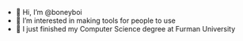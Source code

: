 - 👋 Hi, I’m @boneyboi
- 👀 I’m interested in making tools for people to use
- 🌱 I just finished my Computer Science degree at Furman University


<!---
boneyboi/boneyboi is a ✨ special ✨ repository because its `README.md` (this file) appears on your GitHub profile.
You can click the Preview link to take a look at your changes.
--->
